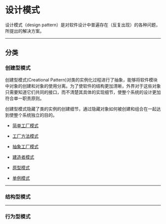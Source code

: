 # 设计模式

设计模式（design pattern）是对软件设计中普遍存在（反复出现）的各种问题，所提出的解决方案。

***

## 分类

### 创建型模式

创建型模式(Creational Pattern)对类的实例化过程进行了抽象，能够将软件模块中对象的创建和对象的使用分离。为了使软件的结构更加清晰，外界对于这些对象只需要知道它们共同的接口，而不清楚其具体的实现细节，使整个系统的设计更加符合单一职责原则。

创建型模式隐藏了类的实例的创建细节，通过隐藏对象如何被创建和组合在一起达到使整个系统独立的目的。

* [简单工厂模式](simpleFactory.md)

* [工厂方法模式](factoryMethod.md)

* [抽象工厂模式](abstractFactory.md)

* [建造者模式](builder.md)

* [原型模式](prototype.md)

* [单例模式](singleton.md)

***

### 结构型模式

***

### 行为型模式

